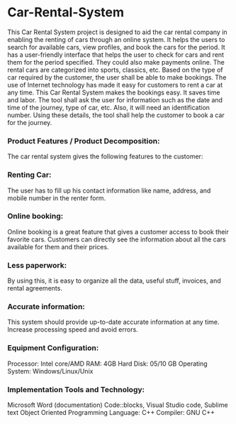 # Car-Rental-System
This Car Rental System project is designed to aid the car rental company in enabling
the renting of cars through an online system. It helps the users to search for available cars,
view profiles, and book the cars for the period. It has a user-friendly interface that
helps the user to check for cars and rent them for the period specified. They could also
make payments online. The rental cars are categorized into sports, classics, etc. Based
on the type of car required by the customer, the user shall be able to make bookings.
The use of Internet technology has made it easy for customers to rent a car at any
time. This Car Rental System makes the bookings easy. It saves time and labor. The
tool shall ask the user for information such as the date and time of the journey, type of car, etc. 
Also, it will need an identification number. Using these details, the tool shall help the
customer to book a car for the journey.

### Product Features / Product Decomposition:
The car rental system gives the following features to the customer:

### Renting Car:
The user has to fill up his contact information like name, address, and mobile number in the
renter form.

### Online booking:
Online booking is a great feature that gives a customer access to book their favorite
cars. Customers can directly see the information about all the cars available for them
and their prices.

### Less paperwork:
By using this, it is easy to organize all the data, useful stuff, invoices, and rental agreements.

### Accurate information:
This system should provide up-to-date accurate information at any time. Increase
processing speed and avoid errors.

### Equipment Configuration:
Processor: Intel core/AMD
RAM: 4GB
Hard Disk: 05/10 GB
Operating System: Windows/Linux/Unix

### Implementation Tools and Technology:
Microsoft Word (documentation)
Code::blocks, Visual Studio code, Sublime text
Object Oriented Programming Language: C++
Compiler: GNU C++
